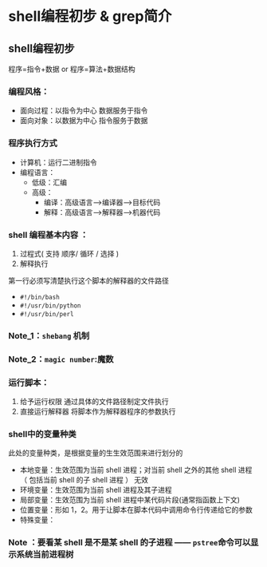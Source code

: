 # shell编程初步 & grep简介

## shell编程初步

程序=指令+数据  or  程序=算法+数据结构

### 编程风格：

- 面向过程：以指令为中心  数据服务于指令
- 面向对象：以数据为中心  指令服务于数据

### 程序执行方式
- 计算机：运行二进制指令
- 编程语言：
  + 低级：汇编
  + 高级：
    + 编译：高级语言-->编译器-->目标代码
    + 解释：高级语言-->解释器-->机器代码

### shell 编程基本内容 ：

1. 过程式( 支持 顺序/ 循环 / 选择 )
2. 解释执行

第一行必须写清楚执行这个脚本的解释器的文件路径

- `#!/bin/bash`
- `#!/usr/bin/python`
- `#!/usr/bin/perl`
  
### Note_1：`shebang` 机制

### Note_2：`magic number`:魔数

### 运行脚本：
1. 给予运行权限 通过具体的文件路径制定文件执行
2. 直接运行解释器  将脚本作为解释器程序的参数执行

### shell中的变量种类
此处的变量种类，是根据变量的生生效范围来进行划分的
- 本地变量：生效范围为当前 shell 进程；对当前 shell 之外的其他 shell 进程 （ 包括当前 shell 的子 shell 进程 ） 无效
- 环境变量：生效范围为当前 shell 进程及其子进程
- 局部变量：生效范围为当前 shell 进程中某代码片段(通常指函数上下文)
- 位置变量：形如 $1，$2。用于让脚本在脚本代码中调用命令行传递给它的参数
- 特殊变量：
### Note ：要看某 shell 是不是某 shell 的子进程 —— `pstree`命令可以显示系统当前进程树